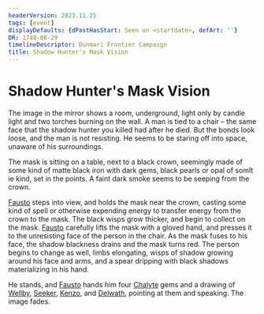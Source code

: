 ```yaml
---
headerVersion: 2023.11.25
tags: [event]
displayDefaults: {dPastHasStart: Seen on <startdate>, defArt: ''}
DR: 1748-08-29
timelineDescriptor: Dunmari Frontier Campaign
title: Shadow Hunter's Mask Vision
---
```

# Shadow Hunter's Mask Vision

The image in the mirror shows a room, underground, light only by candle light and two torches burning on the wall. A man is tied to a chair – the same face that the shadow hunter you killed had after he died. But the bonds look loose, and the man is not resisting. He seems to be staring off into space, unaware of his surroundings.

The mask is sitting on a table, next to a black crown, seemingly made of some kind of matte black iron with dark gems, black pearls or opal of somIt ie kind, set in the points. A faint dark smoke seems to be seeping from the crown.

[Fausto](<../../../people/chardonians/fausto.md>) steps into view, and holds the mask near the crown, casting some kind of spell or otherwise expending energy to transfer energy from the crown to the mask. The black wisps grow thicker, and begin to collect on the mask. [Fausto](<../../../people/chardonians/fausto.md>) carefully lifts the mask with a gloved hand, and presses it to the unresisting face of the person in the chair. As the mask fuses to his face, the shadow blackness drains and the mask turns red. The person begins to change as well, limbs elongating, wisps of shadow growing around his face and arms, and a spear dripping with black shadows materializing in his hand. 

He stands, and [Fausto](<../../../people/chardonians/fausto.md>) hands him four [Chalyte](<../../../things/materials/chalyte.md>) gems and a drawing of [Wellby](<../../../people/pcs/dunmar-fellowship/wellby.md>), [Seeker](<../../../people/pcs/dunmar-fellowship/seeker.md>), [Kenzo](<../../../people/pcs/dunmar-fellowship/kenzo.md>), and [Delwath](<../../../people/pcs/dunmar-fellowship/delwath.md>), pointing at them and speaking. The image fades.